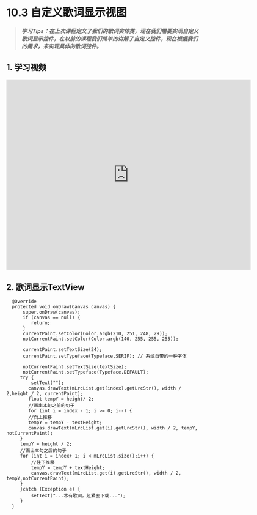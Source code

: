 # 10.3 自定义歌词显示视图

>##### 学习Tips：在上次课程定义了我们的歌词实体类，现在我们需要实现自定义歌词显示控件，在以前的课程我们简单的讲解了自定义控件，现在根据我们的需求，来实现具体的歌词控件。

## 1. 学习视频

<iframe frameborder="0" width="640" height="498" src="https://v.qq.com/iframe/player.html?vid=z0180bhmznp&tiny=0&auto=0" allowfullscreen></iframe>

## 2. 歌词显示TextView

```
  @Override
  protected void onDraw(Canvas canvas) {
      super.onDraw(canvas);
      if (canvas == null) {
         return;
      }
      currentPaint.setColor(Color.argb(210, 251, 248, 29));
      notCurrentPaint.setColor(Color.argb(140, 255, 255, 255));

      currentPaint.setTextSize(24);
      currentPaint.setTypeface(Typeface.SERIF); // 系统自带的一种字体

      notCurrentPaint.setTextSize(textSize);
      notCurrentPaint.setTypeface(Typeface.DEFAULT);
     try {
         setText("");
        canvas.drawText(mLrcList.get(index).getLrcStr(), width / 2,height / 2, currentPaint);
        float tempY = height/ 2;
        //画出本句之前的句子
        for (int i = index - 1; i >= 0; i--) {
        //向上推移
        tempY = tempY - textHeight;
        canvas.drawText(mLrcList.get(i).getLrcStr(), width / 2, tempY, notCurrentPaint);
     }
     tempY = height / 2;
     //画出本句之后的句子
     for (int i = index+ 1; i < mLrcList.size();i++) {
         //往下推移
         tempY = tempY + textHeight;
         canvas.drawText(mLrcList.get(i).getLrcStr(), width / 2,  tempY,notCurrentPaint);
     }
     }catch (Exception e) {
         setText("...木有歌词，赶紧去下载...");
     }
  }
```
